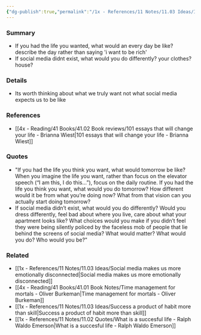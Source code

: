 ```yaml
---
{"dg-publish":true,"permalink":"/1x - References/11 Notes/11.03 Ideas/If social media didnt exist what would you do/","title":"If social media didnt exist what would you do","created":"2023-11-17T20:43:36.000+03:00","updated":"2024-02-14T20:18:29.713+03:00"}
---
```



### Summary
- If you had the life you wanted, what would an every day be like? describe the day rather than saying 'i want to be rich'
- If social media didnt exist, what would you do differently? your clothes? house?

### Details
- Its worth thinking about what we truly want not what social media expects us to be like

### References
- [[4x - Reading/41 Books/41.02 Book reviews/101 essays that will change your life - Brianna Wiest\|101 essays that will change your life - Brianna Wiest]]

### Quotes
- "If you had the life you think you want, what would tomorrow be like? When you imagine the life you want, rather than focus on the elevator speech (“I am this, I do this…”), focus on the daily routine. If you had the life you think you want, what would you do tomorrow? How different would it be from what you’re doing now? What from that vision can you actually start doing tomorrow? 
- If social media didn’t exist, what would you do differently? Would you dress differently, feel bad about where you live, care about what your apartment looks like? What choices would you make if you didn’t feel they were being silently policed by the faceless mob of people that lie behind the screens of social media? What would matter? What would you do? Who would you be?"

### Related
- [[1x - References/11 Notes/11.03 Ideas/Social media makes us more emotionally disconnected\|Social media makes us more emotionally disconnected]]
- [[4x - Reading/41 Books/41.01 Book Notes/Time management for mortals - Oliver Burkeman\|Time management for mortals - Oliver Burkeman]]
- [[1x - References/11 Notes/11.03 Ideas/Success a product of habit more than skill\|Success a product of habit more than skill]]
- [[1x - References/11 Notes/11.02 Quotes/What is a succesful life - Ralph Waldo Emerson\|What is a succesful life - Ralph Waldo Emerson]]